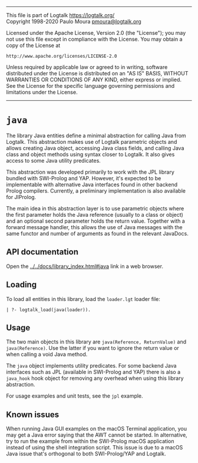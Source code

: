 ________________________________________________________________________

This file is part of Logtalk <https://logtalk.org/>  
Copyright 1998-2020 Paulo Moura <pmoura@logtalk.org>

Licensed under the Apache License, Version 2.0 (the "License");
you may not use this file except in compliance with the License.
You may obtain a copy of the License at

    http://www.apache.org/licenses/LICENSE-2.0

Unless required by applicable law or agreed to in writing, software
distributed under the License is distributed on an "AS IS" BASIS,
WITHOUT WARRANTIES OR CONDITIONS OF ANY KIND, either express or implied.
See the License for the specific language governing permissions and
limitations under the License.
________________________________________________________________________


`java`
======

The library Java entities define a minimal abstraction for calling Java
from Logtalk. This abstraction makes use of Logtalk parametric objects
and allows creating Java object, accessing Java class fields, and calling
Java class and object methods using syntax closer to Logtalk. It also
gives access to some Java utility predicates.

This abstraction was developed primarily to work with the JPL library
bundled with SWI-Prolog and YAP. However, it's expected to be implementable
with alternative Java interfaces found in other backend Prolog compilers.
Currently, a preliminary implementation is also available for JIProlog.

The main idea in this abstraction layer is to use parametric objects where
the first parameter holds the Java reference (usually to a class or object)
and an optional second parameter holds the return value. Together with a
forward message handler, this allows the use of Java messages with the same
functor and number of arguments as found in the relevant JavaDocs.


API documentation
-----------------

Open the [../../docs/library_index.html#java](../../docs/library_index.html#java)
link in a web browser.


Loading
-------

To load all entities in this library, load the `loader.lgt` loader file:

	| ?- logtalk_load(java(loader)).


Usage
-----

The two main objects in this library are `java(Reference, ReturnValue)` and
`java(Reference)`. Use the latter if you want to ignore the return value or
when calling a void Java method.

The `java` object implements utility predicates. For some backend Java
interfaces such as JPL (available in SWI-Prolog and YAP) there is also
a `java_hook` hook object for removing any overhead when using this
library abstraction.

For usage examples and unit tests, see the `jpl` example.


Known issues
------------

When running Java GUI examples on the macOS Terminal application, you may
get a Java error saying that the AWT cannot be started. In alternative, try
to run the example from within the SWI-Prolog macOS application instead
of using the shell integration script. This issue is due to a macOS Java
issue that's orthogonal to both SWI-Prolog/YAP and Logtalk.
